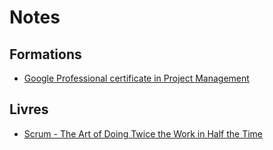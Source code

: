 # Notes
## Formations
- [Google Professional certificate in Project Management](/Formations/Google/Project%20management)

## Livres
- [Scrum - The Art of Doing Twice the Work in Half the Time](/Livres/Scrum%20-%20The%20Art%20of%20Doing%20Twice%20the%20Work%20in%20Half%20the%20Time.md)
